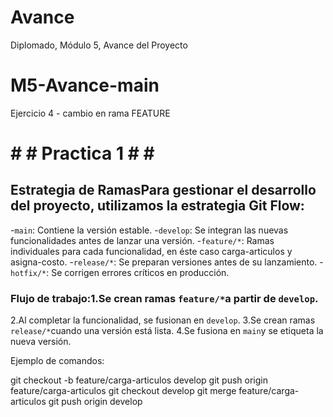 # Avance
Diplomado, Módulo 5, Avance del Proyecto

# M5-Avance-main

Ejercicio 4 - cambio en rama FEATURE

# # # Practica 1 # # #

## Estrategia de RamasPara gestionar el desarrollo del proyecto, utilizamos la estrategia **Git Flow**:



-`main`: Contiene la versión estable.
-`develop`: Se integran las nuevas funcionalidades antes de lanzar una versión.
-`feature/*`: Ramas individuales para cada funcionalidad, en éste caso carga-articulos y asigna-costo.
-`release/*`: Se preparan versiones antes de su lanzamiento.
-`hotfix/*`: Se corrigen errores críticos en producción.



### Flujo de trabajo:1.Se crean ramas `feature/*`a partir de `develop`.



2.Al completar la funcionalidad, se fusionan en `develop`.
3.Se crean ramas `release/*`cuando una versión está lista.
4.Se fusiona en `main`y se etiqueta la nueva versión.



Ejemplo de comandos:


git checkout -b feature/carga-articulos develop
git push origin feature/carga-articulos
git checkout develop
git merge feature/carga-articulos
git push origin develop


